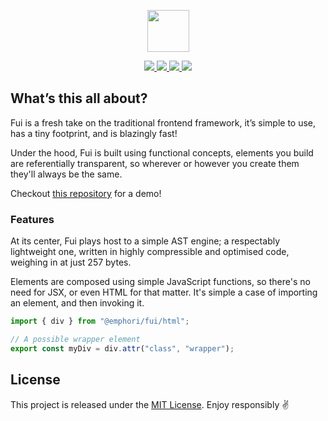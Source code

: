 <p align="center">
  <img src="https://cdn.jsdelivr.net/gh/emphori/fui@master/.github/logo-67x122@2x.png" width="67px" />
</p>

<p align="center">
  <a href="https://www.npmjs.com/package/@emphori/fui">
    <img src="https://img.shields.io/npm/v/@emphori/fui.svg?style=flat-square" />
  </a>
  <a href="https://travis-ci.org/Emphori/fui">
    <img src="https://img.shields.io/travis/Emphori/fui/master.svg?style=flat-square" />
  </a>
  <a href="https://codecov.io/gh/Emphori/fui">
    <img src="https://img.shields.io/codecov/c/github/Emphori/fui.svg?style=flat-square" />
  </a>
  <a href="https://lgtm.com/projects/g/Emphori/fui">
    <img src="https://img.shields.io/lgtm/grade/javascript/github/Emphori/fui.svg?style=flat-square">
  </a>
</p>

## What’s this all about?

Fui is a fresh take on the traditional frontend framework, it’s simple to use, has a tiny footprint, and is blazingly fast!

Under the hood, Fui is built using functional concepts, elements you build are referentially transparent, so wherever or however you create them they'll always be the same.

Checkout [this repository](https://git.io/fjvBY) for a demo!

### Features

At its center, Fui plays host to a simple AST engine; a respectably lightweight one, written in highly compressible and optimised code, weighing in at just 257 bytes.

Elements are composed using simple JavaScript functions, so there's no need for JSX, or even HTML for that matter. It's simple a case of importing an element, and then invoking it.

```javascript
import { div } from "@emphori/fui/html";

// A possible wrapper element
export const myDiv = div.attr("class", "wrapper");
```

## License

This project is released under the [MIT License](./LICENSE). Enjoy responsibly ✌️
